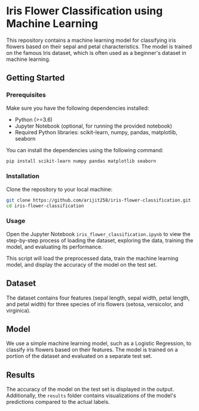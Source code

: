# Iris Flower Classification using Machine Learning

This repository contains a machine learning model for classifying iris flowers based on their sepal and petal characteristics. The model is trained on the famous Iris dataset, which is often used as a beginner's dataset in machine learning.

## Getting Started

### Prerequisites

Make sure you have the following dependencies installed:

- Python (>=3.6)
- Jupyter Notebook (optional, for running the provided notebook)
- Required Python libraries: scikit-learn, numpy, pandas, matplotlib, seaborn

You can install the dependencies using the following command:

```bash
pip install scikit-learn numpy pandas matplotlib seaborn
```

### Installation

Clone the repository to your local machine:

```bash
git clone https://github.com/arijit258/iris-flower-classification.git
cd iris-flower-classification
```

### Usage

Open the Jupyter Notebook `iris_flower_classification.ipynb` to view the step-by-step process of loading the dataset, exploring the data, training the model, and evaluating its performance.


This script will load the preprocessed data, train the machine learning model, and display the accuracy of the model on the test set.

## Dataset

The dataset contains four features (sepal length, sepal width, petal length, and petal width) for three species of iris flowers (setosa, versicolor, and virginica).

## Model

We use a simple machine learning model, such as a Logistic Regression, to classify iris flowers based on their features. The model is trained on a portion of the dataset and evaluated on a separate test set.

## Results

The accuracy of the model on the test set is displayed in the output. Additionally, the `results` folder contains visualizations of the model's predictions compared to the actual labels.
